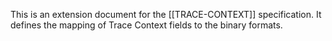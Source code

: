 This is an extension document for the [[TRACE-CONTEXT]] specification. It defines the
mapping of Trace Context fields to the binary formats.